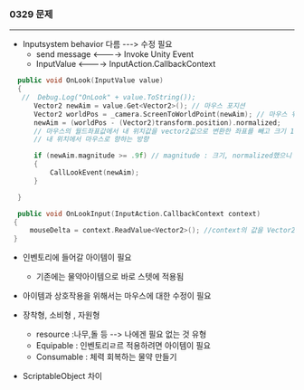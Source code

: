 ### 0329 문제  
---  

- Inputsystem behavior 다름 ---> 수정 필요
  - send message <----> Invoke Unity Event
  - InputValue <---->  InputAction.CallbackContext
  
```cpp
  public void OnLook(InputValue value)
  {
   //  Debug.Log("OnLook" + value.ToString());
      Vector2 newAim = value.Get<Vector2>(); // 마우스 포지션
      Vector2 worldPos = _camera.ScreenToWorldPoint(newAim); // 마우스 위치를 월드좌표값으로 변경
      newAim = (worldPos - (Vector2)transform.position).normalized;
      // 마우스의 월드좌표값에서 내 위치값을 vector2값으로 변환한 좌표를 빼고 크기 1인 단위벡터로 만들기
      // 내 위치에서 마우스로 향하는 방향

      if (newAim.magnitude >= .9f) // magnitude : 크기, normalized했으니 1
      {
          CallLookEvent(newAim);
      }

  }
```


```cpp
  public void OnLookInput(InputAction.CallbackContext context)
 {
     mouseDelta = context.ReadValue<Vector2>(); //context의 값을 Vector2로 읽어오기
 }
```












- 인벤토리에 들어갈 아이템이 필요
    - 기존에는 물약아이템으로 바로 스텟에 적용됨

- 아이템과 상호작용을 위해서는 마우스에 대한 수정이 필요
- 장착형, 소비형 , 자원형  
  - resource :나무,돌 등 --> 나에겐 필요 없는 것 유형
  - Equipable : 인벤토리ㄹ르 적용하려면 아이템이 필요
  - Consumable : 체력 회복하는 물약 만들기


- ScriptableObject 차이
